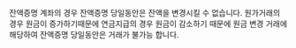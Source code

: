 잔액증명 계좌의 경우 잔액증명 당일동안은 잔액을 변경시킬 수 없습니다.
원가거래의 경우 원금이 증가하기때문에 연금지급의 경우 원금이 감소하기 때문에 원금 변경 거래에 해당하여 잔액증명 당일동안은 거래가 불가능 합니다.
